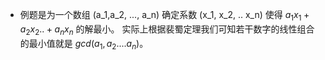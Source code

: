- 例题是为一个数组 (a_1,a_2, ..., a_n) 确定系数 (x_1, x_2, .. x_n) 使得  $a_1x_1 + a_2x_2 .. + a_nx_n$ 的解最小。
实际上根据裴蜀定理我们可知若干数字的线性组合的最小值就是 $gcd(a_1, a_2 .... a_n)$。
